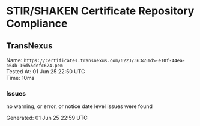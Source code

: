 # STIR/SHAKEN Certificate Repository Compliance

## TransNexus

Name: `https://certificates.transnexus.com/622J/363451d5-e10f-44ea-b64b-16d55defc624.pem`\
Tested At: 01 Jun 25 22:50 UTC\
Time: 10ms

### Issues

no warning, or error, or notice date level issues were found

Generated: 01 Jun 25 22:59 UTC